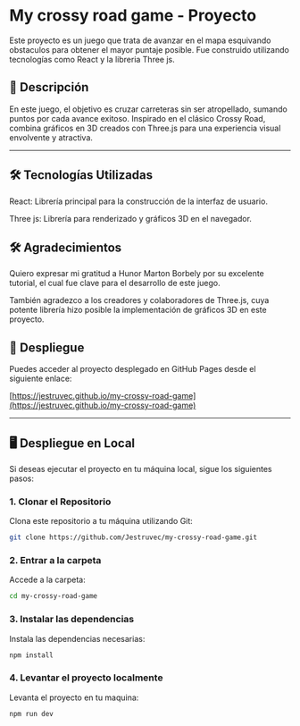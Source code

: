 # My crossy road game - Proyecto

Este proyecto es un juego que trata de avanzar en el mapa esquivando obstaculos para obtener el mayor puntaje posible. Fue construido utilizando tecnologías como React y la libreria Three js.

## 🚀 Descripción

En este juego, el objetivo es cruzar carreteras sin ser atropellado, sumando puntos por cada avance exitoso. Inspirado en el clásico Crossy Road, combina gráficos en 3D creados con Three.js para una experiencia visual envolvente y atractiva.

---

## 🛠️ Tecnologías Utilizadas

React: Librería principal para la construcción de la interfaz de usuario.

Three js: Librería para renderizado y gráficos 3D en el navegador.

## 🛠️ Agradecimientos

Quiero expresar mi gratitud a Hunor Marton Borbely por su excelente tutorial, el cual fue clave para el desarrollo de este juego.

También agradezco a los creadores y colaboradores de Three.js, cuya potente librería hizo posible la implementación de gráficos 3D en este proyecto.

## 🚀 Despliegue

Puedes acceder al proyecto desplegado en GitHub Pages desde el siguiente enlace:

[https://jestruvec.github.io/my-crossy-road-game](https://jestruvec.github.io/my-crossy-road-game)

---

## 🖥️ Despliegue en Local

Si deseas ejecutar el proyecto en tu máquina local, sigue los siguientes pasos:

### 1. Clonar el Repositorio

Clona este repositorio a tu máquina utilizando Git:

```bash
git clone https://github.com/Jestruvec/my-crossy-road-game.git

```

### 2. Entrar a la carpeta

Accede a la carpeta:

```bash
cd my-crossy-road-game

```

### 3. Instalar las dependencias

Instala las dependencias necesarias:

```bash
npm install

```

### 4. Levantar el proyecto localmente

Levanta el proyecto en tu maquina:

```bash
npm run dev

```

